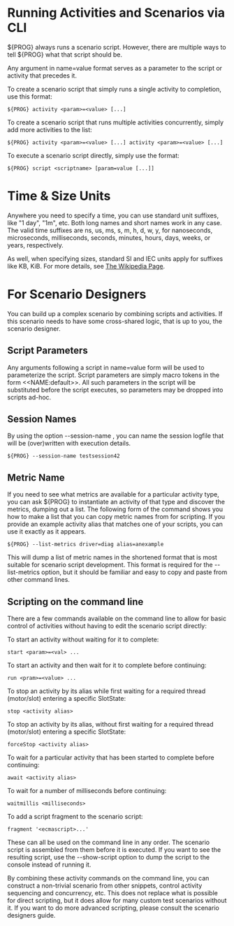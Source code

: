 Running Activities and Scenarios via CLI
========================================

${PROG} always runs a scenario script. However, there are multiple ways to tell
${PROG} what that script should be.

Any argument in name=value format serves as a parameter to the
script or activity that precedes it.

To create a scenario script that simply runs a single activity to completion,
use this format:
~~~
${PROG} activity <param>=<value> [...]
~~~

To create a scenario script that runs multiple activities concurrently,
simply add more activities to the list:
~~~
${PROG} activity <param>=<value> [...] activity <param>=<value> [...]
~~~

To execute a scenario script directly, simply use the format:
~~~
${PROG} script <scriptname> [param=value [...]]
~~~

Time & Size Units
=================
Anywhere you need to specify a time, you can use standard unit suffixes,
like "1 day", "1m", etc. Both long names and short names work in any
case. The valid time suffixes are ns, us, ms, s, m, h, d, w, y, for
nanoseconds, microseconds, milliseconds, seconds, minutes, hours,
days, weeks, or years, respectively.

As well, when specifying sizes, standard SI and IEC units apply for suffixes like
KB, KiB. For more details, see
[The Wikipedia Page](https://en.wikipedia.org/wiki/Binary_prefix).

For Scenario Designers
======================

You can build up a complex scenario by combining scripts and activities.
If this scenario needs to have some cross-shared logic, that is up to you,
the scenario designer.

## Script Parameters

Any arguments following a script in name=value form will be used to parameterize
the script. Script parameters are simply macro tokens in the form &lt;&lt;NAME:default&gt;&gt;.
All such parameters in the script will be substituted before the script executes,
so parameters may be dropped into scripts ad-hoc.

## Session Names

By using the option --session-name <name>, you can name the session logfile
that will be (over)written with execution details.
~~~
${PROG} --session-name testsession42
~~~

## Metric Name

If you need to see what metrics are available for a particular activity type,
you can ask ${PROG} to instantiate an activity of that type and discover the
metrics, dumping out a list. The following form of the command shows you how
to make a list that you can copy metric names from for scripting. If you provide
an example activity alias that matches one of your scripts, you can use it exactly
as it appears.
~~~
${PROG} --list-metrics driver=diag alias=anexample
~~~
This will dump a list of metric names in the shortened format that is most suitable
for scenario script development. This format is required for the --list-metrics
option, but it should be familiar and easy to copy and paste from other command lines.

## Scripting on the command line

There are a few commands available on the command line to allow for basic control
of activities without having to edit the scenario script directly:

To start an activity without waiting for it to complete:
~~~
start <param>=<val> ...
~~~

To start an activity and then wait for it to complete before continuing:
~~~
run <pram>=<value> ...
~~~

To stop an activity by its alias while first waiting for a required thread (motor/slot) entering a specific SlotState:
~~~
stop <activity alias>
~~~

To stop an activity by its alias, without first waiting for a required thread (motor/slot) entering a specific SlotState:
~~~
forceStop <activity alias>
~~~

To wait for a particular activity that has been started to complete before continuing:
~~~
await <activity alias>
~~~

To wait for a number of milliseconds before continuing:
~~~
waitmillis <milliseconds>
~~~

To add a script fragment to the scenario script:
~~~
fragment '<ecmascript>...'
~~~

These can all be used on the command line in any order. The scenario script is assembled
from them before it is executed. If you want to see the resulting script, use the
 --show-script option to dump the script to the console instead of running it.

By combining these activity commands on the command line, you can construct a non-trivial
scenario from other snippets, control activity sequencing and concurrency, etc. This does
not replace what is possible for direct scripting, but it does allow for many custom
test scenarios without it. If you want to do more advanced scripting, please consult
the scenario designers guide.

